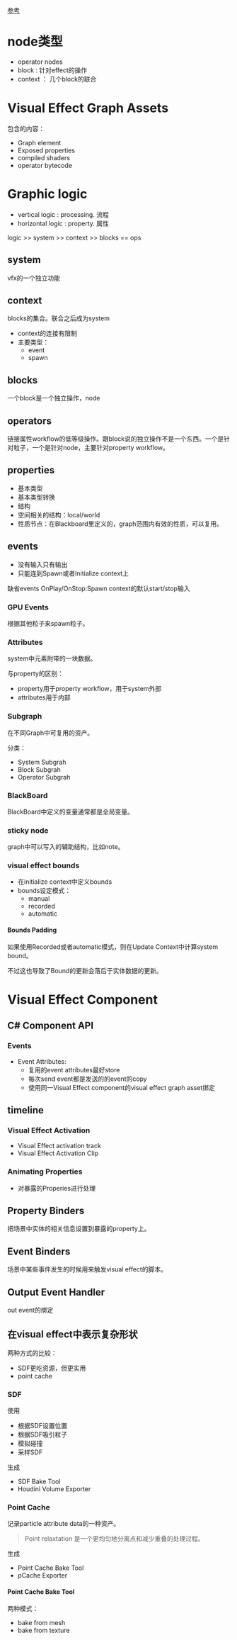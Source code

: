 [参考](https://docs.unity.cn/Packages/com.unity.visualeffectgraph@12.0/manual/index.html)

# node类型
- operator nodes
- block : 针对effect的操作
- context ： 几个block的联合

# Visual Effect Graph Assets
包含的内容：
- Graph element
- Exposed properties
- compiled shaders
- operator bytecode 

# Graphic logic
- vertical logic : processing. 流程
- horizontal logic : property. 属性

logic >> system >> context >> blocks == ops

## system
vfx的一个独立功能

## context
blocks的集合。联合之后成为system

- context的连接有限制
- 主要类型：
  - event
  - spawn


## blocks
一个block是一个独立操作，node

## operators
链接属性workflow的低等级操作。跟block说的独立操作不是一个东西。一个是针对粒子，一个是针对node，主要针对property workflow。

## properties
- 基本类型
- 基本类型转换
- 结构
- 空间相关的结构：local/world
- 性质节点：在Blackboard里定义的，graph范围内有效的性质，可以复用。

## events
- 没有输入只有输出
- 只能连到Spawn或者Initialize context上

缺省events
OnPlay/OnStop:Spawn context的默认start/stop输入

### GPU Events
根据其他粒子来spawn粒子。

### Attributes
system中元素附带的一块数据。

与property的区别：
- property用于property workflow，用于system外部
- attributes用于内部

### Subgraph
在不同Graph中可复用的资产。

分类：
- System Subgrah
- Block Subgrah
- Operator Subgrah

### BlackBoard
BlackBoard中定义的变量通常都是全局变量。

### sticky node
graph中可以写入的辅助结构，比如note。

### visual effect bounds
- 在initialize context中定义bounds
- bounds设定模式：
  - manual
  - recorded
  - automatic

#### Bounds Padding
如果使用Recorded或者automatic模式，则在Update Context中计算system bound。

不过这也导致了Bound的更新会落后于实体数据的更新。

# Visual Effect Component 
## C# Component API
### Events
- Event Attributes:
  - 复用的event attributes最好store
  - 每次send event都是发送的的event的copy
  - 使用同一Visual Effect component的visual effect graph asset绑定

## timeline
### Visual Effect Activation
- Visual Effect activation track
- Visual Effect Activation Clip
### Animating Properties
- 对暴露的Properies进行处理

## Property Binders
把场景中实体的相关信息设置到暴露的property上。

## Event Binders
场景中某些事件发生的时候用来触发visual effect的脚本。

## Output Event Handler
out event的绑定


## 在visual effect中表示复杂形状
两种方式的比较：
- SDF更吃资源，但更实用
- point cache 

### SDF
使用
- 根据SDF设置位置
- 根据SDF吸引粒子
- 模拟碰撞
- 采样SDF

生成
- SDF Bake Tool
- Houdini Volume Exporter

### Point Cache
记录particle attribute data的一种资产。

> Point relaxtation 是一个更均匀地分离点和减少重叠的处理过程。

生成
- Point Cache Bake Tool
- pCache Exporter

#### Point Cache Bake Tool
两种模式：
- bake from mesh
- bake from texture